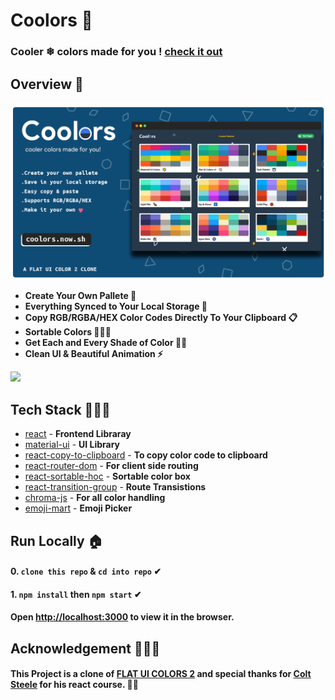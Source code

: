# Coolors 🎨
### Cooler ❄  colors made for you !  [check it out]

## Overview 👀
![](md-asset/post1.png)

- **Create Your Own Pallete 🎨‍**
- **Everything Synced to Your Local Storage 🔁**
- **Copy RGB/RGBA/HEX Color Codes Directly To Your Clipboard 📋**
- **Sortable Colors 🤹🏻‍♀️**
- **Get Each and Every Shade of Color 💅🏻**
- **Clean UI & Beautiful Animation  ⚡**

![](md-asset/test.gif)

## Tech Stack 👨🏻‍💻

- [react] - **Frontend Libraray**
- [material-ui] - **UI Library**
- [react-copy-to-clipboard] - **To copy color code to clipboard**
- [react-router-dom] - **For client side routing**
- [react-sortable-hoc] - **Sortable color box**
- [react-transition-group] - **Route Transistions**
- [chroma-js] - **For all color handling**
- [emoji-mart] - **Emoji Picker**

## Run Locally 🏠

#### 0. `clone this repo` & `cd into repo` ✔
####  1. `npm install` then `npm start` ✔
#### Open [http://localhost:3000](http://localhost:3000) to view it in the browser.


## Acknowledgement 🙇🏻‍♂️
#### This Project is a clone of [FLAT UI COLORS 2] and special thanks for [Colt Steele] for his react course. 🙏🏻

[Colt Steele]:<https://www.youtube.com/channel/UCrqAGUPPMOdo0jfQ6grikZw>
[FLAT UI COLORS 2]:<https://flatuicolors.com/>
[Check it out]:<https://coolors.now.sh/> 
[react]:<https://reactjs.org/>
[material-ui]:<https://material-ui.com/>
[react-copy-to-clipboard]:<https://www.npmjs.com/package/react-copy-to-clipboard>
[react-router-dom]:<https://www.npmjs.com/package/react-router-dom>
[react-sortable-hoc]:<https://www.npmjs.com/package/react-sortable-hoc>
[react-transition-group]:<https://www.npmjs.com/package/react-transition-group>
[chroma-js]:<https://vis4.net/chromajs/>
[emoji-mart]:<https://www.npmjs.com/package/emoji-mart>